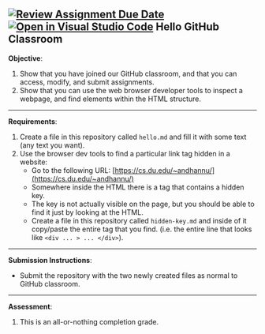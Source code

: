 [![Review Assignment Due Date](https://classroom.github.com/assets/deadline-readme-button-22041afd0340ce965d47ae6ef1cefeee28c7c493a6346c4f15d667ab976d596c.svg)](https://classroom.github.com/a/Ddo9iepd)
[![Open in Visual Studio Code](https://classroom.github.com/assets/open-in-vscode-2e0aaae1b6195c2367325f4f02e2d04e9abb55f0b24a779b69b11b9e10269abc.svg)](https://classroom.github.com/online_ide?assignment_repo_id=17632530&assignment_repo_type=AssignmentRepo)
Hello GitHub Classroom
---

**Objective**:

1. Show that you have joined our GitHub classroom, and that you can access, modify, and submit assignments.
2. Show that you can use the web browser developer tools to inspect a webpage, and find elements within the HTML structure.

---

**Requirements**:

1. Create a file in this repository called `hello.md` and fill it with some text (any text you want).
2. Use the browser dev tools to find a particular link tag hidden in a website:
    - Go to the following URL: [https://cs.du.edu/~andhannu/](https://cs.du.edu/~andhannu/) 
    - Somewhere inside the HTML there is a tag that contains a hidden key.
    - The key is not actually visible on the page, but you should be able to find it just by looking at the HTML.
    - Create a file in this repository called `hidden-key.md` and inside of it copy/paste the entire tag that you find. (i.e. the entire line that looks like `<div ... > ... </div>`).
---

**Submission Instructions**:

- Submit the repository with the two newly created files as normal to GitHub classroom.

---

**Assessment**:

1. This is an all-or-nothing completion grade.